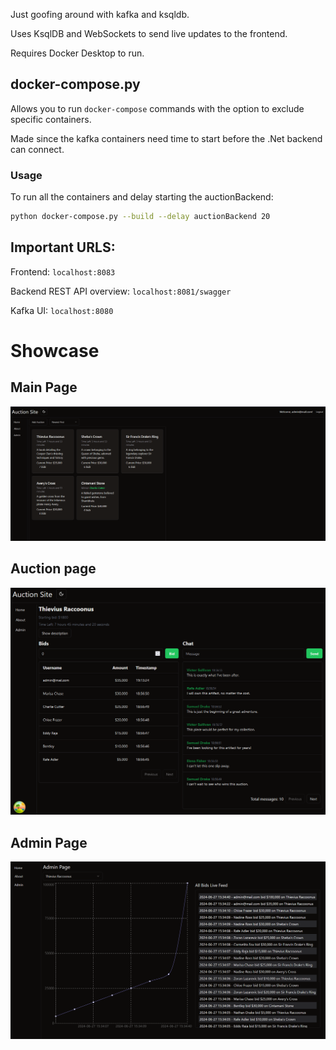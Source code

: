 Just goofing around with kafka and ksqldb.

Uses KsqlDB and WebSockets to send live updates to the frontend.

Requires Docker Desktop to run.

## docker-compose.py

Allows you to run `docker-compose` commands with the option to exclude specific containers.

Made since the kafka containers need time to start before the .Net backend can connect.

### Usage

To run all the containers and delay starting the auctionBackend:

```bash
python docker-compose.py --build --delay auctionBackend 20
```

## Important URLS:

Frontend: `localhost:8083`

Backend REST API overview: `localhost:8081/swagger`

Kafka UI: `localhost:8080`

# Showcase

## Main Page

![Main Page](images/image.png)

## Auction page

![Auction Page](images/image-1.png)

## Admin Page

![Admin Page](images/image-2.png)

